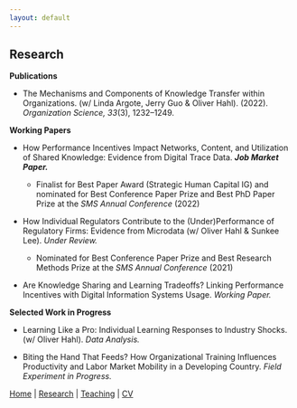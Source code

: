 ```yaml
---
layout: default
---
```


## Research

**Publications**
- The Mechanisms and Components of Knowledge Transfer within Organizations. (w/ Linda Argote, Jerry Guo & Oliver Hahl). (2022). _Organization Science, 33_(3), 1232–1249.

**Working Papers**
- How Performance Incentives Impact Networks, Content, and Utilization of Shared Knowledge: Evidence from Digital Trace Data. **_Job Market Paper._**
  - Finalist for Best Paper Award (Strategic Human Capital IG) and nominated for Best Conference Paper Prize and Best PhD Paper Prize at the _SMS Annual Conference_ (2022)

- How Individual Regulators Contribute to the (Under)Performance of Regulatory Firms: Evidence from Microdata
(w/ Oliver Hahl & Sunkee Lee). _Under Review._
  - Nominated for Best Conference Paper Prize and Best Research Methods Prize at the _SMS Annual Conference_ (2021)
  
- Are Knowledge Sharing and Learning Tradeoffs? Linking Performance Incentives with Digital Information Systems Usage. _Working Paper._

**Selected Work in Progress**
- Learning Like a Pro:  Individual Learning Responses to Industry Shocks. (w/ Oliver Hahl). _Data Analysis._
 
- Biting the Hand That Feeds? How Organizational Training Influences Productivity and Labor Market Mobility in a Developing Country. _Field Experiment in Progress._

[Home](./index.html) | [Research](./research.html) | [Teaching](./teaching.html) | [CV](./CV.html)  
